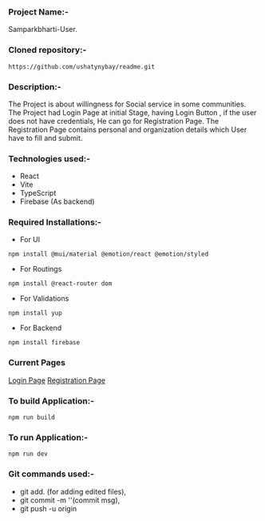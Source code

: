 ### Project Name:-
Samparkbharti-User. 

### Cloned repository:-
``````
https://github.com/ushatynybay/readme.git
``````

### Description:-
The Project is about willingness for Social service in some communities.
The Project had Login Page at initial Stage, having Login Button , if the user does not have credentials, He can go for Registration Page. The Registration Page contains personal and organization details which User have to fill and submit.

### Technologies used:-
+ React
+ Vite
+ TypeScript
+ Firebase (As backend)



### Required Installations:-
+ For UI
``````
npm install @mui/material @emotion/react @emotion/styled 
``````
+ For Routings
``````
npm install @react-router dom 
``````
+ For Validations
``````
npm install yup 
``````
+ For Backend
``````
npm install firebase
``````

### Current Pages
[Login Page](https://partner.sampark365.com/)
[Registration Page](https://partner.sampark365.com/PartnerRegister)

### To build Application:-
``````
npm run build
``````

### To run Application:-
``````
npm run dev
``````

### Git commands used:-
+ git add. (for adding edited files),
+ git commit -m ''(commit msg),
+ git push -u origin <branch-name>

